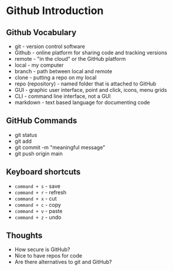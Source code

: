 # Github Introduction

## Github Vocabulary
- git - version control software
- Github - online platform for sharing code and tracking versions
- remote - "in the cloud" or the GitHub platform
- local - my computer
- branch - path between local and remote
- clone - putting a repo on my local
- repo (repository) - named folder that is attached to GitHub
- GUI - graphic user interface, point and click, icons, menu grids
- CLI - command line interface, not a GUI
- markdown - text based language for documenting code


## GitHub Commands
- git status
- git add <file-name>
- git commit -m "meaningful message"
- git push origin main

## Keyboard shortcuts
- `command + s` - save
- `command + r` - refresh
- `command + x` - cut
- `command + c` - copy
- `command + v` - paste
- `command + z` - undo

## Thoughts
- How secure is GitHub?
- Nice to have repos for code
- Are there alternatives to git and GitHub?

